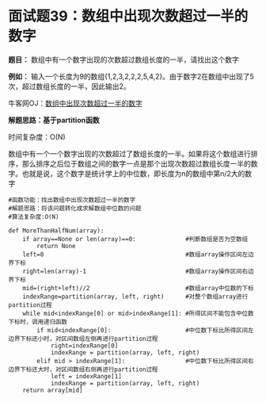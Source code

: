 # 面试题39：数组中出现次数超过一半的数字

**题目：** 数组中有一个数字出现的次数超过数组长度的一半，请找出这个数字



**例如：** 输入一个长度为9的数组{1,2,3,2,2,2,5,4,2}。由于数字2在数组中出现了5次，超过数组长度的一半，因此输出2。



牛客网OJ：[数组中出现次数超过一半的数字](https://www.nowcoder.com/practice/e8a1b01a2df14cb2b228b30ee6a92163?tpId=13&tqId=11181&rp=2&ru=/ta/coding-interviews&qru=/ta/coding-interviews/question-ranking)



**解题思路：基于partition函数**

时间复杂度：O(N)

数组中有一个一个数字出现的次数超过了数组长度的一半。如果将这个数组进行排序，那么排序之后位于数组之间的数字一点是那个出现次数超过数组长度一半的数字。也就是说，这个数字是统计学上的中位数，即长度为n的数组中第n/2大的数字



```
#函数功能：找出数组中出现次数超过一半的数字
#解题思路：将该问题转化成求解数组中位数的问题
#算法复杂度:O(N)

def MoreThanHalfNum(array):
    if array==None or len(array)==0:              #判断数组是否为空数组
        return None
    left=0                                        #数组array操作区间左边界下标
    right=len(array)-1                            #数组array操作区间右边界下标
    mid=(right+left)//2                           #数组array中位数的下标
    indexRange=partition(array, left, right)      #对整个数组array进行partition过程
    while mid<indexRange[0] or mid>indexRange[1]: #所得区间不能包含中位数下标时，调用递归函数
        if mid<indexRange[0]:                     #中位数下标比所得区间左边界下标还小时，对区间数组左侧再进行partition过程
            right=indexRange[0]
            indexRange = partition(array, left, right)
        elif mid > indexRange[1]:                 #中位数下标比所得区间右边界下标还大时，对区间数组右侧再进行partition过程
            left = indexRange[1]
            indexRange = partition(array, left, right)
    return array[mid]
```

